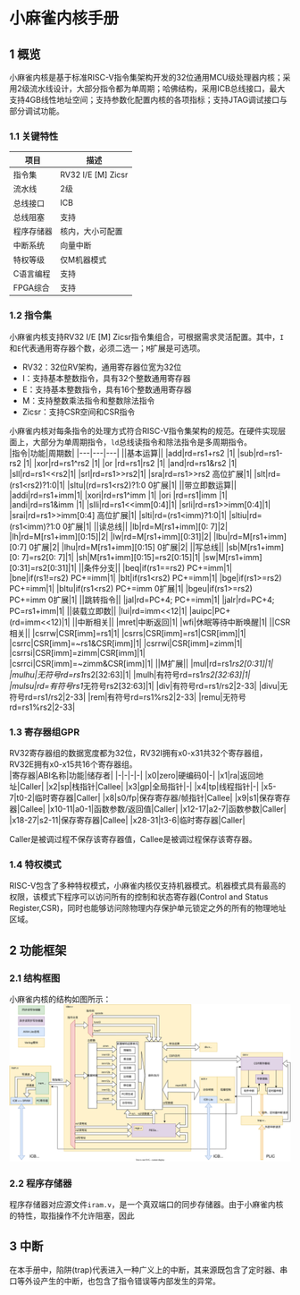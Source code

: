 # 小麻雀内核手册

## 1 概览
小麻雀内核是基于标准RISC-V指令集架构开发的32位通用MCU级处理器内核；采用2级流水线设计，大部分指令都为单周期；哈佛结构，采用ICB总线接口，最大支持4GB线性地址空间；支持参数化配置内核的各项指标；支持JTAG调试接口与部分调试功能。
### 1.1 关键特性
|项目|描述|
|-|-|
|指令集|RV32 I/E [M] Zicsr|
|流水线|2级|
|总线接口|ICB|
|总线阻塞|支持|
|程序存储器|核内，大小可配置|
|中断系统|向量中断|
|特权等级|仅M机器模式|
|C语言编程|支持|
|FPGA综合|支持|

### 1.2 指令集
小麻雀内核支持RV32 I/E \[M\] Zicsr指令集组合，可根据需求灵活配置。其中，`I`和`E`代表通用寄存器个数，必须二选一；`M`扩展是可选项。  
- RV32：32位RV架构，通用寄存器位宽为32位
- I：支持基本整数指令，具有32个整数通用寄存器
- E：支持基本整数指令，具有16个整数通用寄存器
- M：支持整数乘法指令和整数除法指令
- Zicsr：支持CSR空间和CSR指令

小麻雀内核对每条指令的处理方式符合RISC-V指令集架构的规范。在硬件实现层面上，大部分为单周期指令，`ld`总线读指令和除法指令是多周期指令。  
|指令|功能|周期数|
|---|---|---|
||基本运算||
|add|rd=rs1+rs2 |1|
|sub|rd=rs1-rs2 |1|
|xor|rd=rs1^rs2 |1|
|or |rd=rs1\|rs2 |1|
|and|rd=rs1&rs2 |1|
|sll|rd=rs1<<rs2|1|
|srl|rd=rs1>>rs2|1|
|sra|rd=rs1>>rs2 高位扩展|1|
|slt|rd=(rs1<rs2)?1:0|1|
|sltu|(rd=rs1<rs2)?1:0 0扩展|1|
||带立即数运算||
|addi|rd=rs1+imm|1|
|xori|rd=rs1^imm |1|
|ori |rd=rs1\|imm |1|
|andi|rd=rs1&imm |1|
|slli|rd=rs1<<imm[0:4]|1|
|srli|rd=rs1>>imm[0:4]|1|
|srai|rd=rs1>>imm[0:4] 高位扩展|1|
|slti|rd=(rs1<imm)?1:0|1|
|sltiu|rd=(rs1<imm)?1:0 0扩展|1|
||读总线||
|lb|rd=M[rs1+imm][0: 7]|2|
|lh|rd=M[rs1+imm][0:15]|2|
|lw|rd=M[rs1+imm][0:31]|2|
|lbu|rd=M[rs1+imm][0:7] 0扩展|2|
|lhu|rd=M[rs1+imm][0:15] 0扩展|2|
||写总线||
|sb|M[rs1+imm][0: 7]=rs2[0: 7]|1|
|sh|M[rs1+imm][0:15]=rs2[0:15]|1|
|sw|M[rs1+imm][0:31]=rs2[0:31]|1|
||条件分支||
|beq|if(rs1==rs2) PC+=imm|1|
|bne|if(rs1!=rs2) PC+=imm|1|
|blt|if(rs1<rs2) PC+=imm|1|
|bge|if(rs1>=rs2) PC+=imm|1|
|bltu|if(rs1<rs2) PC+=imm 0扩展|1|
|bgeu|if(rs1>=rs2) PC+=imm 0扩展|1|
||跳转指令||
|jal|rd=PC+4; PC+=imm|1|
|jalr|rd=PC+4; PC=rs1+imm|1|
||装载立即数||
|lui|rd=imm<<12|1|
|auipc|PC+(rd=imm<<12)|1|
||中断相关||
|mret|中断返回|1|
|wfi|休眠等待中断唤醒|1|
||CSR相关||
|csrrw|CSR[imm]=rs1|1|
|csrrs|CSR[imm]=rs1\|CSR[imm]|1|
|csrrc|CSR[imm]=~rs1&CSR[imm]|1|
|csrrwi|CSR[imm]=zimm|1|
|csrrsi|CSR[imm]=zimm\|CSR[imm]|1|
|csrrci|CSR[imm]=~zimm&CSR[imm]|1|
||M扩展||
|mul|rd=rs1*rs2[0:31]|1|
|mulhu|无符号rd=rs1*rs2[32:63]|1|
|mulh|有符号rd=rs1*rs2[32:63]|1|
|mulsu|rd=有符号rs1*无符号rs2[32:63]|1|
|div|有符号rd=rs1/rs2|2-33|
|divu|无符号rd=rs1/rs2|2-33|
|rem|有符号rd=rs1%rs2|2-33|
|remu|无符号rd=rs1%rs2|2-33|


### 1.3 寄存器组GPR
RV32寄存器组的数据宽度都为32位，RV32I拥有x0-x31共32个寄存器组，RV32E拥有x0-x15共16个寄存器组。  
|寄存器|ABI名称|功能|储存者|
|-|-|-|-|
|x0|zero|硬编码0|-|
|x1|ra|返回地址|Caller|
|x2|sp|栈指针|Callee|
|x3|gp|全局指针|-|
|x4|tp|线程指针|-|
|x5-7|t0-2|临时寄存器|Caller|
|x8|s0/fp|保存寄存器/帧指针|Callee|
|x9|s1|保存寄存器|Callee|
|x10-11|a0-1|函数参数/返回值|Caller|
|x12-17|a2-7|函数参数|Caller|
|x18-27|s2-11|保存寄存器|Callee|
|x28-31|t3-6|临时寄存器|Caller|

Caller是被调过程不保存该寄存器值，Callee是被调过程保存该寄存器。   

### 1.4 特权模式
RISC-V包含了多种特权模式，小麻雀内核仅支持机器模式。机器模式具有最高的权限，该模式下程序可以访问所有的控制和状态寄存器(Control and
Status Register,CSR)，同时也能够访问除物理内存保护单元锁定之外的所有的物理地址区域。    

## 2 功能框架
### 2.1 结构框图
小麻雀内核的结构如图所示：  
![内核原理图](/doc/图库/数据手册/内核原理图.svg)  
### 2.2 程序存储器
程序存储器对应源文件`iram.v`，是一个真双端口的同步存储器。由于小麻雀内核的特性，取指操作不允许阻塞，因此


## 3 中断
在本手册中，陷阱(trap)代表进入一种广义上的中断，其来源既包含了定时器、串口等外设产生的中断，也包含了指令错误等内部发生的异常。  
